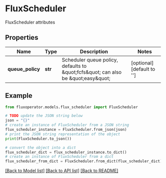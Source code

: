 # FluxScheduler

FluxScheduler attributes

## Properties

Name | Type | Description | Notes
------------ | ------------- | ------------- | -------------
**queue_policy** | **str** | Scheduler queue policy, defaults to \&quot;fcfs\&quot; can also be \&quot;easy\&quot; | [optional] [default to '']

## Example

```python
from fluxoperator.models.flux_scheduler import FluxScheduler

# TODO update the JSON string below
json = "{}"
# create an instance of FluxScheduler from a JSON string
flux_scheduler_instance = FluxScheduler.from_json(json)
# print the JSON string representation of the object
print(FluxScheduler.to_json())

# convert the object into a dict
flux_scheduler_dict = flux_scheduler_instance.to_dict()
# create an instance of FluxScheduler from a dict
flux_scheduler_from_dict = FluxScheduler.from_dict(flux_scheduler_dict)
```
[[Back to Model list]](../README.md#documentation-for-models) [[Back to API list]](../README.md#documentation-for-api-endpoints) [[Back to README]](../README.md)


